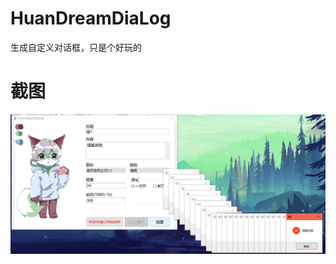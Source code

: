 # HuanDreamDiaLog  
生成自定义对话框，只是个好玩的  

# 截图  
![Image text](https://github.com/LunaroakF/Images/blob/master/HuanDreamDiaLog/1.0UI.jpg)  
